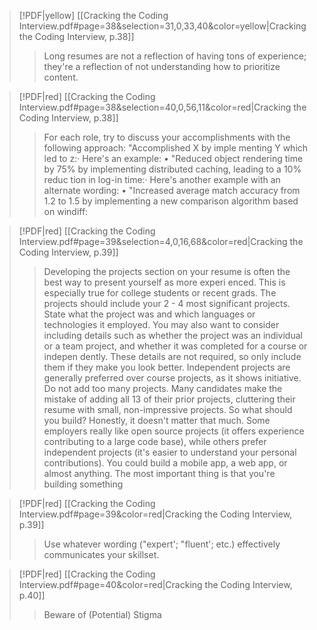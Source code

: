 > [!PDF|yellow] [[Cracking the Coding Interview.pdf#page=38&selection=31,0,33,40&color=yellow|Cracking the Coding Interview, p.38]]
> >  Long resumes are not a reflection of having tons of experience; they're a reflection of not understanding how to prioritize content.
> 

> [!PDF|red] [[Cracking the Coding Interview.pdf#page=38&selection=40,0,56,11&color=red|Cracking the Coding Interview, p.38]]
> > For each role, try to discuss your accomplishments with the following approach: "Accomplished X by imple menting Y which led to z:· Here's an example: • "Reduced object rendering time by 75% by implementing distributed caching, leading to a 10% reduc tion in log-in time:· Here's another example with an alternate wording: • "Increased average match accuracy from 1.2 to 1.5 by implementing a new comparison algorithm based on windiff:
> 

> [!PDF|red] [[Cracking the Coding Interview.pdf#page=39&selection=4,0,16,68&color=red|Cracking the Coding Interview, p.39]]
> > Developing the projects section on your resume is often the best way to present yourself as more experi enced. This is especially true for college students or recent grads. The projects should include your 2 - 4 most significant projects. State what the project was and which languages or technologies it employed. You may also want to consider including details such as whether the project was an individual or a team project, and whether it was completed for a course or indepen dently. These details are not required, so only include them if they make you look better. Independent projects are generally preferred over course projects, as it shows initiative. Do not add too many projects. Many candidates make the mistake of adding all 13 of their prior projects, cluttering their resume with small, non-impressive projects. So what should you build? Honestly, it doesn't matter that much. Some employers really like open source projects (it offers experience contributing to a large code base), while others prefer independent projects (it's easier to understand your personal contributions). You could build a mobile app, a web app, or almost anything. The most important thing is that you're building something
> 

> [!PDF|red] [[Cracking the Coding Interview.pdf#page=39&color=red|Cracking the Coding Interview, p.39]]
> > Use whatever wording ("expert'; "fluent'; etc.) effectively communicates your skillset.
> 

> [!PDF|red] [[Cracking the Coding Interview.pdf#page=40&color=red|Cracking the Coding Interview, p.40]]
> > Beware of (Potential) Stigma
> 
